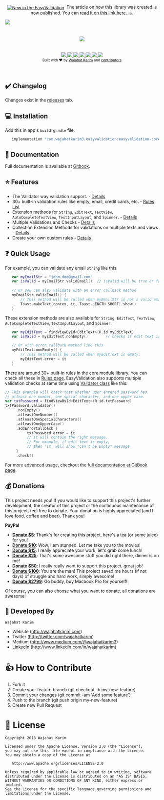 <div align="center"><p><a href="https://android.jlelse.eu/quickly-easily-validating-your-text-with-easy-validation-498d7eb54b0b"><img alt="New in the EasyValidation" align="center" src="https://img.shields.io/badge/%F0%9F%93%84%20-NEW-red.svg" /></a>&nbsp;
The article on how this library was created is now published. You can <a href="https://android.jlelse.eu/quickly-easily-validating-your-text-with-easy-validation-498d7eb54b0b">read it on this link here. →</a>.
</p></div>

![](https://raw.githubusercontent.com/wajahatkarim3/EasyValidation/master/Art/easyvalidlogo.jpg)


<h1 align="center"><a href="https://twitter.com/intent/tweet?text=Quickly%20and%20easily%20validate%20your%20text%20and%20input%20in%20Android%20apps%20with%20this%20amazing%20library%20EasyValidation%20written%20in%20entirely%20in%20kotlin.:&url=https%3A%2F%2Fgithub.com%2Fwajahatkarim3%2FEasyValidation">
        <img src="https://img.shields.io/twitter/url/http/shields.io.svg?style=social"/>
    </a></h1>

<br/>
<div align="center">
    <!-- AppCenter -->
    <a href="https://appcenter.ms">
        <img src="https://build.appcenter.ms/v0.1/apps/ffd5a8a1-b026-4466-9480-787e049f2f7a/branches/master/badge"/>
    </a>    
    <!-- Bintray -->
    <a href="https://bintray.com/wajahatkarim3/EasyValidation/com.wajahatkarim3.EasyValidation.core/_latestVersion">
        <img src="https://api.bintray.com/packages/wajahatkarim3/EasyValidation/com.wajahatkarim3.EasyValidation.core/images/download.svg"/>
    </a>
    <!-- Arsenal -->
    <a href="https://android-arsenal.com/details/1/7109">
        <img src="https://img.shields.io/badge/Android%20Arsenal-Easy%20Validation-brightgreen.svg?style=flat"/>
    </a>    
    <!-- API -->
    <a href="https://android-arsenal.com/api?level=14">
        <img src="https://img.shields.io/badge/API-14%2B-orange.svg?style=flat"/>
    </a>
    <a href="">
        <img src="https://img.shields.io/badge/PRs-welcome-brightgreen.svg"/>
    </a>
    <!-- GitHub stars 
    <a href="https://github.com/wajahatkarim3/EasyValidation">
        <img src="https://img.shields.io/github/stars/nisrulz/validatetor.svg?style=social&label=Star"/>
    </a> -->
    <!-- GitHub forks 
    <a href="https://github.com/nisrulz/validatetor/fork">
        <img src="https://img.shields.io/github/forks/nisrulz/validatetor.svg?style=social&label=Fork"/>
    </a> -->
    <!-- GitHub watchers 
    <a href="https://github.com/nisrulz/validatetor">
        <img src="https://img.shields.io/github/watchers/nisrulz/validatetor.svg?style=social&label=Watch"/>
    </a> -->
    <!-- Say Thanks! -->
    <a href="https://saythanks.io/to/wajahatkarim3">
        <img src="https://img.shields.io/badge/Say%20Thanks-!-1EAEDB.svg"/>
    </a>
    <a href="https://www.paypal.me/WajahatKarim/5">
        <img src="https://img.shields.io/badge/$-donate-ff69b4.svg?maxAge=2592000&amp;style=flat">
    </a>
    <br/>
     <!-- GitHub followers 
    <a href="https://github.com/nisrulz/validatetor">
        <img src="https://img.shields.io/github/followers/nisrulz.svg?style=social&label=Follow%20@nisrulz"/>
    </a> -->
    <!-- Twitter Follow 
    <a href="https://twitter.com/nisrulz">
        <img src="https://img.shields.io/twitter/follow/nisrulz.svg?style=social"/>
    </a> -->
</div>

<div align="center">
  <sub>Built with ❤︎ by
  <a href="https://twitter.com/WajahatKarim">Wajahat Karim</a> and
  <a href="https://github.com/wajahatkarim3/EasyValidation/graphs/contributors">
    contributors
  </a>
</div>
<br/>
<br/>

## ✔️ Changelog
Changes exist in the [releases](https://github.com/wajahatkarim3/MediumClap-Android/releases) tab.

## 💻 Installation
Add this in app's ```build.gradle``` file:

```groovy
   implementation "com.wajahatkarim3.easyvalidation:easyvalidation-core:1.0.1"
```

## 📄 Documentation
Full documentation is available at [Gitbook](https://wajahatkarim.gitbook.io/easyvalidation/).

## ⭐️ Features
* The Validator way validation support. - [Details](https://wajahatkarim.gitbook.io/easyvalidation/usage/untitled)
* 30+ built-in validation rules like empty, email, credit cards, etc. - [Rules List](https://wajahatkarim.gitbook.io/easyvalidation/usage/built-in-rules)
* Extension methods for `String`, `EditText`, `TextView`, `AutoCompleteTextView`, `TextInputLayout`, and `Spinner`. - [Details](https://wajahatkarim.gitbook.io/easyvalidation/usage/validation-using-extension-methods)
* Multiple Validations and Checks - [Details](https://wajahatkarim.gitbook.io/easyvalidation/usage/multiple-validation-checks)
* Collection Extension Methods for validations on multiple texts and views - [Details](https://wajahatkarim.gitbook.io/easyvalidation/usage/collection-extensions)
* Create your own custom rules - [Details](https://wajahatkarim.gitbook.io/easyvalidation/usage/create-custom-rules)


## ❓ Quick Usage

For example, you can validate any email `String` like this:
```kotlin
   var myEmailStr = "john.doe@gmail.com"
   var isValid = myEmailStr.validEmail()  // isValid will be true or false
   
   // Or you can also validate with an error callback method
   myEmailStr.validEmail() {
       // This method will be called when myEmailStr is not a valid email.
       Toast.makeText(contex, it, Toast.LENGTH_SHORT).show()
   }
```
These extension methods are also available for `String`, `EditText`, `TextView`, `AutoCompleteTextView`, `TextInputLayout`, and `Spinner`.
```kotlin
   var myEditText = findViewById<EditText>(R.id.myEditText)
   var isValid = myEditText.nonEmpty()        // Checks if edit text is empty or not

   // Or with error callback method like this
   myEditText.nonEmpty() {
       // This method will be called when myEditText is empty.
       myEditText.error = it
   }
```
There are around 30+ built-in rules in the core module library. You can check all these in [Rules page](https://wajahatkarim.gitbook.io/easyvalidation/usage/built-in-rules).
EasyValidation also supports multiple validation checks at same time using [Validator class](https://wajahatkarim.gitbook.io/easyvalidation/usage/untitled) like this:
```kotlin
// This example will check that whether user entered password has
// atleast one number, one spcial character, and one upper case.
var txtPassword = findViewById<EditText>(R.id.txtPassword)
txtPassword.validator()
     .nonEmpty()
     .atleastOneNumber()
     .atleastOneSpecialCharacters()
     .atleastOneUpperCase()
     .addErrorCallback { 
          txtPassword.error = it
          // it will contain the right message. 
          // For example, if edit text is empty, 
          // then 'it' will show "Can't be Empty" message
     }
     .check()
```

For more advanced usage, checkout the [full documentation at GitBook page](https://wajahatkarim.gitbook.io/easyvalidation/).

## 💰 Donations

This project needs you! If you would like to support this project's further development, the creator of this project or the continuous maintenance of this project, feel free to donate. Your donation is highly appreciated (and I love food, coffee and beer). Thank you!

**PayPal**

* **[Donate $5](https://www.paypal.me/WajahatKarim/5)**: Thank's for creating this project, here's a tea (or some juice) for you!
* **[Donate $10](https://www.paypal.me/WajahatKarim/10)**: Wow, I am stunned. Let me take you to the movies!
* **[Donate $15](https://www.paypal.me/WajahatKarim/15)**: I really appreciate your work, let's grab some lunch!
* **[Donate $25](https://www.paypal.me/WajahatKarim/25)**: That's some awesome stuff you did right there, dinner is on me!
* **[Donate $50](https://www.paypal.me/WajahatKarim/50)**: I really really want to support this project, great job!
* **[Donate $100](https://www.paypal.me/WajahatKarim/100)**: You are the man! This project saved me hours (if not days) of struggle and hard work, simply awesome!
* **[Donate $2799](https://www.paypal.me/WajahatKarim/2799)**: Go buddy, buy Macbook Pro for yourself!

Of course, you can also choose what you want to donate, all donations are awesome!

## 👨 Developed By

```
Wajahat Karim
```
- Website (http://wajahatkarim.com)
- Twitter (http://twitter.com/wajahatkarim)
- Medium (http://www.medium.com/@wajahatkarim3)
- LinkedIn (http://www.linkedin.com/in/wajahatkarim)

# 👍 How to Contribute
1. Fork it
2. Create your feature branch (git checkout -b my-new-feature)
3. Commit your changes (git commit -am 'Add some feature')
4. Push to the branch (git push origin my-new-feature)
5. Create new Pull Request

# 📃 License

    Copyright 2018 Wajahat Karim

    Licensed under the Apache License, Version 2.0 (the "License");
    you may not use this file except in compliance with the License.
    You may obtain a copy of the License at

       http://www.apache.org/licenses/LICENSE-2.0

    Unless required by applicable law or agreed to in writing, software
    distributed under the License is distributed on an "AS IS" BASIS,
    WITHOUT WARRANTIES OR CONDITIONS OF ANY KIND, either express or implied.
    See the License for the specific language governing permissions and
    limitations under the License.
